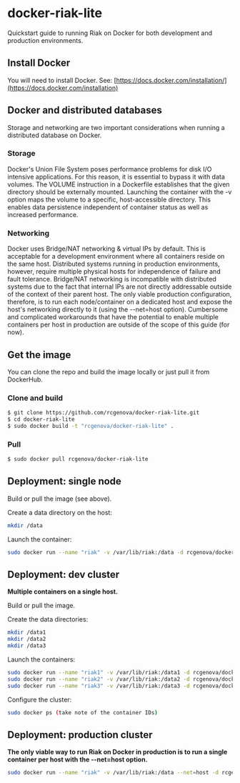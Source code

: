 # docker-riak-lite

Quickstart guide to running Riak on Docker for both development and production environments.

## Install Docker

You will need to install Docker. See: [https://docs.docker.com/installation/](https://docs.docker.com/installation)

## Docker and distributed databases

Storage and networking are two important considerations when running a distributed database on Docker.

### Storage

Docker's Union File System poses performance problems for disk I/O intensive applications. For this reason, it is essential to bypass it with data volumes. The VOLUME instruction in a Dockerfile establishes that the given directory should be externally mounted. Launching the container with the -v option maps the volume to a specific, host-accessible directory. This enables data persistence independent of container status as well as increased performance.

### Networking

Docker uses Bridge/NAT networking & virtual IPs by default. This is acceptable for a development environment where all containers reside on the same host. Distributed systems running in production environments, however, require multiple physical hosts for independence of failure and fault tolerance. Bridge/NAT networking is incompatible with distributed systems due to the fact that internal IPs are not directly addressable outside of the context of their parent host. The only viable production configuration, therefore, is to run each node/container on a dedicated host and expose the host's networking directly to it (using the --net=host option). Cumbersome and complicated workarounds that have the potential to enable multiple containers per host in production are outside of the scope of this guide (for now).

## Get the image

You can clone the repo and build the image locally or just pull it from DockerHub.

### Clone and build

```bash
$ git clone https://github.com/rcgenova/docker-riak-lite.git
$ cd docker-riak-lite
$ sudo docker build -t "rcgenova/docker-riak-lite" .
```

### Pull

```bash
$ sudo docker pull rcgenova/docker-riak-lite
```

## Deployment: single node

Build or pull the image (see above).

Create a data directory on the host:

```bash
mkdir /data
```

Launch the container:

```bash
sudo docker run --name "riak" -v /var/lib/riak:/data -d rcgenova/docker-riak-lite
```

## Deployment: dev cluster

<b>Multiple containers on a single host.</b>

Build or pull the image.

Create the data directories:

```bash
mkdir /data1
mkdir /data2
mkdir /data3
```

Launch the containers:

```bash
sudo docker run --name "riak1" -v /var/lib/riak:/data1 -d rcgenova/docker-riak-lite
sudo docker run --name "riak2" -v /var/lib/riak:/data2 -d rcgenova/docker-riak-lite
sudo docker run --name "riak3" -v /var/lib/riak:/data3 -d rcgenova/docker-riak-lite
```

Configure the cluster:

```bash
sudo docker ps (take note of the container IDs)
```

## Deployment: production cluster

<b>The only viable way to run Riak on Docker in production is to run a single container per host with the --net=host option.</b>

```bash
sudo docker run --name "riak" -v /var/lib/riak:/data --net=host -d rcgenova/docker-riak-lite
```
